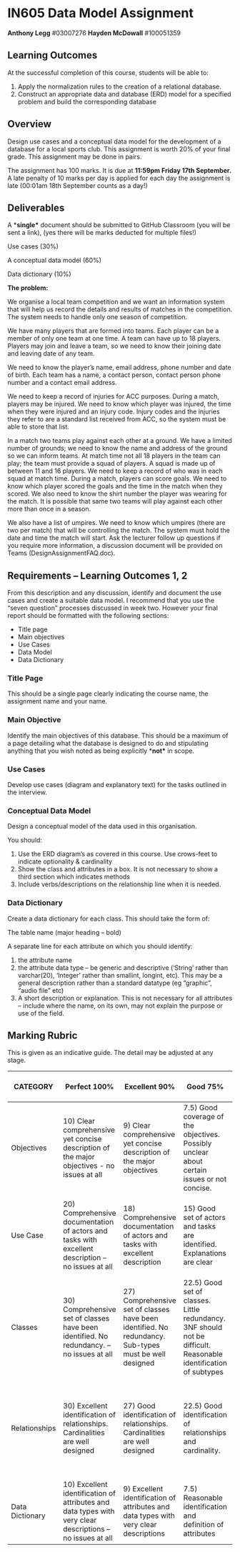 # IN605 Data Model Assignment

**Anthony Legg** #03007276
**Hayden McDowall** #100051359

## Learning Outcomes

At the successful completion of this course, students will be able to:

1. Apply the normalization rules to the creation of a relational database.
2. Construct an appropriate data and database (ERD) model for a specified problem and build the corresponding database

## Overview

Design use cases and a conceptual data model for the development of a database for a local sports club. This assignment is worth 20% of your final grade. This assignment may be done in pairs.

The assignment has 100 marks.  It is due at **11:59pm Friday 17th September.**  A late penalty of 10 marks per day is applied for each day the assignment is late (00:01am 18th September counts as a day!)

## Deliverables

A ***single\*** document should be submitted to GitHub Classroom (you will be sent a link), (yes there will be marks deducted for multiple files!)

Use cases (30%)

A conceptual data model (60%)

Data dictionary (10%)

**The problem:**

We organise a local team competition and we want an information system that will help us record the details and results of matches in the competition. The system needs to handle only one season of competition.

We have many players that are formed into teams. Each player can be a member of only one team at one time. A team can have up to 18 players. Players may join and leave a team, so we need to know their joining date and leaving date of any team.

We need to know the player’s name, email address, phone number and date of birth. Each team has a name, a contact person, contact person phone number and a contact email address.

We need to keep a record of injuries for ACC purposes. During a match, players may be injured. We need to know which player was injured, the time when they were injured and an injury code. Injury codes and the injuries they refer to are a standard list received from ACC, so the system must be able to store that list.

In a match two teams play against each other at a ground. We have a limited number of grounds; we need to know the name and address of the ground so we can inform teams. At match time not all 18 players in the team can play; the team must provide a squad of players. A squad is made up of between 11 and 16 players. We need to keep a record of who was in each squad at match time. During a match, players can score goals. We need to know which player scored the goals and the time in the match when they scored. We also need to know the shirt number the player was wearing for the match. It is possible that same two teams will play against each other more than once in a season.

We also have a list of umpires. We need to know which umpires (there are two per match) that will be controlling the match. The system must hold the date and time the match will start. Ask the lecturer follow up questions if you require more information, a discussion document will be provided on Teams (DesignAssignmentFAQ.doc). 

## Requirements – Learning Outcomes 1, 2

From this description and any discussion, identify and document the use cases and create a suitable data model. I recommend that you use the “seven question” processes discussed in week two. However your final report should be formatted with the following sections:

- Title page
- Main objectives
- Use Cases
- Data Model
- Data Dictionary

### Title Page

This should be a single page clearly indicating the course name, the assignment name and your name.

### Main Objective

Identify the main objectives of this database. This should be a maximum of a page detailing what the database is designed to do and stipulating anything that you wish noted as being explicitly ***not\*** in scope.

### Use Cases

Develop use cases (diagram and explanatory text) for the tasks outlined in the interview.

### Conceptual Data Model

Design a conceptual model of the data used in this organisation. 

You should:

1. Use the ERD diagram’s as covered in this course. Use crows-feet to indicate optionality & cardinality
2. Show the class and attributes in a box. It is not necessary to show a third section which indicates methods
3. Include verbs/descriptions on the relationship line when it is needed.

### Data Dictionary

Create a data dictionary for each class. This should take the form of:

The table name (major heading – bold)

A separate line for each attribute on which you should identify:

1. the attribute name 
2. the attribute data type – be generic and descriptive (‘String’ rather than varchar(20), ‘Integer’ rather than smallint, longint, etc). This may be a general description rather than a standard datatype (eg “graphic”, “audio file” etc)
3. A short description or explanation. This is not necessary for all attributes – include where the name, on its own, may not explain the purpose or use of the field.

## Marking Rubric

This is given as an indicative guide. The detail may be adjusted at any stage.

| CATEGORY        | Perfect  100%                                                | Excellent  90%                                               | Good  75%                                                    | Satisfactory  55%                                            | Needs  Improvement  30%                                      | Attempted  15%                                    |
| --------------- | ------------------------------------------------------------ | ------------------------------------------------------------ | ------------------------------------------------------------ | ------------------------------------------------------------ | ------------------------------------------------------------ | ------------------------------------------------- |
| Objectives      | 10)  Clear comprehensive yet concise description of the major objectives - no  issues at all | 9) Clear  comprehensive yet concise description of the major objectives | 7.5)  Good coverage of the objectives. Possibly unclear about certain issues or not  concise. | 5.5)  Reasonable description of objectives. Missing or unclear about some issues.  Or not concise | 3) The  objectives were not clearly or adequately described  | 1.5)  Real attempt is evident but is not adequate |
| Use Case        | 20)  Comprehensive documentation of actors and tasks with excellent description –  no issues at all | 18)  Comprehensive documentation of actors and tasks with excellent description | 15)  Good set of actors and tasks are identified. Explanations are clear | 10)  Adequate identification of actors and classes. Some gaps evident.  Descriptions lack completeness | 6)  Insufficient identification of actors, tasks and/or inadequate descriptions | 3) Real  attempt is evident but is not adequate   |
| Classes         | 30)  Comprehensive set of classes have been identified. No redundancy. – no issues  at all | 27)  Comprehensive set of classes have been identified. No redundancy.  Sub-types  must be well designed | 22.5)  Good set of classes. Little redundancy. 3NF should not be difficult.  Reasonable  identification of subtypes | 17)  Reasonable set of classes. Some redundancy. Substantial revision to move to  3NF at Logical level | 10)  Insufficient identification of classes                  | 4.5)  Real attempt is evident but is not adequate |
| Relationships   | 30)  Excellent identification of relationships. Cardinalities are well designed | 27) Good  identification of relationships. Cardinalities are well designed | 22.5)  Good identification of relationships and cardinality. | 17)  Reasonable identification of relationships. Some problems with relationships  and/or cardinality | 10)  Inadequate relationships developed                      | 4.5)  Real attempt is evident but is not adequate |
| Data Dictionary | 10)  Excellent identification of attributes and data types with very clear  descriptions – no issues at all | 9)  Excellent identification of attributes and data types with very clear descriptions | 7.5)  Reasonable identification and definition of attributes | 5.5)  Attributes are adequately identified                   | 3) Poor  selection or definition of attributes               | 1.5)  Real attempt is evident but is not adequate |

 
